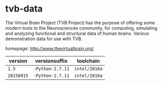 # tvb-data

The Virtual Brain Project (TVB Project) has the purpose of offering some modern tools to the  Neurosciences community, for computing, simulating and analyzing functional and structural data of human brains.  Various demonstration data for use with TVB.

*homepage*: <http://www.thevirtualbrain.org/>

version | versionsuffix | toolchain
--------|---------------|----------
``1.5`` | ``-Python-2.7.11`` | ``intel/2016a``
``20150915`` | ``-Python-2.7.11`` | ``intel/2016a``
